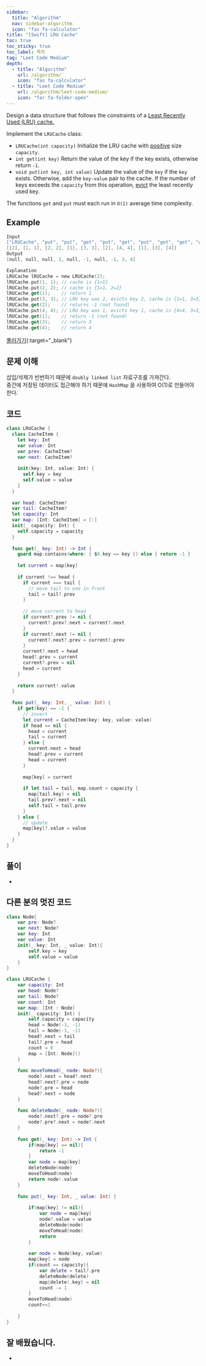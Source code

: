 ```yaml
---
sidebar:
  title: "Algorithm"
  nav: sidebar-algorithm
  icon: "fas fa-calculator"
title: "[Swift] LRU Cache"
toc: true
toc_sticky: true
toc_label: 목차
tag: "Leet Code Medium"
depth:
  - title: "Algorithm"
    url: /algorithm/
    icon: "fas fa-calculator"
  - title: "Leet Code Medium"
    url: /algorithm/leet-code-medium/
    icon: "far fa-folder-open"
---
```

Design a data structure that follows the constraints of a <u>Least Recently Used (LRU) cache.</u>

Implement the `LRUCache` class:

- `LRUCache(int capacity)` Initialize the LRU cache with <u>positive</u> size `capacity.`
- `int get(int key)` Return the value of the key if the key exists, otherwise return `-1`.
- `void put(int key, int value)` Update the value of the `key` if the `key` exists. Otherwise, add the `key-value` pair to the cache. If the number of keys exceeds the `capacity` from this operation, <u>evict</u> the least recently used key.  

The functions `get` and `put` must each run in `O(1)` average time complexity.

## Example
```swift
Input
["LRUCache", "put", "put", "get", "put", "get", "put", "get", "get", "get"]
[[2], [1, 1], [2, 2], [1], [3, 3], [2], [4, 4], [1], [3], [4]]
Output
[null, null, null, 1, null, -1, null, -1, 3, 4]

Explanation
LRUCache lRUCache = new LRUCache(2);
lRUCache.put(1, 1); // cache is {1=1}
lRUCache.put(2, 2); // cache is {1=1, 2=2}
lRUCache.get(1);    // return 1
lRUCache.put(3, 3); // LRU key was 2, evicts key 2, cache is {1=1, 3=3}
lRUCache.get(2);    // returns -1 (not found)
lRUCache.put(4, 4); // LRU key was 1, evicts key 1, cache is {4=4, 3=3}
lRUCache.get(1);    // return -1 (not found)
lRUCache.get(3);    // return 3
lRUCache.get(4);    // return 4
```
[<i class="fas fa-link"></i> 풀러가기](https://leetcode.com/problems/lru-cache/){:target="_blank"}

## 문제 이해
삽입/삭제가 빈번하기 때문에 `doubly linked list` 자료구조를 가져간다.  
중간에 저장된 데이터도 접근해야 하기 때문에 `HashMap` 을 사용하여 O(1)로 만들어야 한다.

## 코드
```swift
class LRUCache {
  class CacheItem {
    let key: Int
    var value: Int
    var prev: CacheItem?
    var next: CacheItem?
    
    init(key: Int, value: Int) {
      self.key = key
      self.value = value
    }
  }
  
  var head: CacheItem?
  var tail: CacheItem?
  let capacity: Int
  var map: [Int: CacheItem] = [:]
  init(_ capacity: Int) {
    self.capacity = capacity
  }
  
  func get(_ key: Int) -> Int {
    guard map.contains(where: { $0.key == key }) else { return -1 }
    
    let current = map[key]
    
    if current !== head {
      if current === tail {
        // move tail to one in front
        tail = tail?.prev
      }
      
      // move current to head
      if current?.prev != nil {
        current?.prev?.next = current?.next
      }
      if current?.next != nil {
        current?.next?.prev = current?.prev
      }
      current?.next = head
      head?.prev = current
      current?.prev = nil
      head = current
    }
    
    return current!.value
  }
  
  func put(_ key: Int, _ value: Int) {
    if get(key) == -1 {
      // insert
      let current = CacheItem(key: key, value: value)
      if head == nil {
        head = current
        tail = current
      } else {
        current.next = head
        head?.prev = current
        head = current
      }
      
      map[key] = current
      
      if let tail = tail, map.count > capacity {
        map[tail.key] = nil
        tail.prev?.next = nil
        self.tail = tail.prev
      }
    } else {
      // update
      map[key]?.value = value
    }
  }
}
```

## 풀이
-

## 다른 분의 멋진 코드
```swift
class Node{
    var pre: Node?
    var next: Node?
    var key: Int
    var value: Int
    init(_ key: Int, _ value: Int){
        self.key = key
        self.value = value
    }
}

class LRUCache {
    var capacity: Int
    var head: Node?
    var tail: Node?
    var count: Int
    var map: [Int : Node]
    init(_ capacity: Int) {
        self.capacity = capacity
        head = Node(-1, -1)
        tail = Node(-1, -1)
        head?.next = tail
        tail?.pre = head
        count = 0
        map = [Int: Node]()
    }
    
    func moveToHead(_ node: Node?){
        node?.next = head?.next
        head?.next?.pre = node
        node?.pre = head
        head?.next = node
    }
    
    func deleteNode(_ node: Node?){
        node?.next?.pre = node?.pre
        node?.pre?.next = node?.next
    }
    
    func get(_ key: Int) -> Int {
        if(map[key] == nil){
            return -1
        }
        var node = map[key]
        deleteNode(node)
        moveToHead(node)
        return node!.value
    }
    
    func put(_ key: Int, _ value: Int) {
        
        if(map[key] != nil){
            var node = map[key]
            node?.value = value
            deleteNode(node)
            moveToHead(node)
            return
        }
        
        var node = Node(key, value)
        map[key] = node
        if(count == capacity){
            var delete = tail?.pre
            deleteNode(delete)
            map[delete!.key] = nil
            count -= 1
        }
        moveToHead(node)
        count+=1
      
    }
}
```


## 잘 배웠습니다.
-

